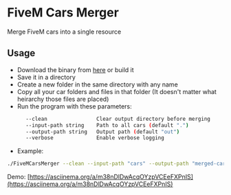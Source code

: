 # FiveM Cars Merger
Merge FiveM cars into a single resource

## Usage
- Download the binary from [here](https://github.com/waseem-h/FiveMCarsMerger/releases/latest) or build it
- Save it in a directory
- Create a new folder in the same directory with any name
- Copy all your car folders and files in that folder (It doesn't matter what heirarchy those files are placed)
- Run the program with these parameters:
```bash
      --clean                Clear output directory before merging
      --input-path string    Path to all cars (default ".")
      --output-path string   Output path (default "out")
      --verbose              Enable verbose logging
```
- Example:
```bash
./FiveMCarsMerger --clean --input-path "cars" --output-path "merged-cars"
```

Demo: [https://asciinema.org/a/m38nDlDwAcqOYzpVCEeFXPnIS](https://asciinema.org/a/m38nDlDwAcqOYzpVCEeFXPnIS)
